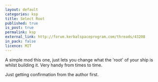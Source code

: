 ```yaml
---
layout: default
categories: ksp
title: Select Root
published: true
is_post: true
permalink: ksp
external_link: http://forum.kerbalspaceprogram.com/threads/43208
in_pack: false
licence: MIT
---
```


A simple mod this one, just lets you change what the 'root' of your ship is whilst building it. 
Very handy from times to time.

Just getting confirmation from the author first.